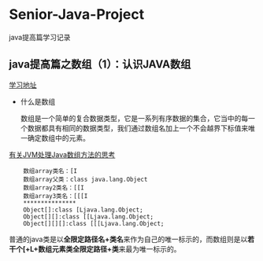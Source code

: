 # Senior-Java-Project
java提高篇学习记录

## java提高篇之数组（1）：认识JAVA数组

[学习地址](http://www.importnew.com/20666.html)

* 什么是数组

	数组是一个简单的复合数据类型，它是一系列有序数据的集合，它当中的每一个数据都具有相同的数据类型，我们通过数组名加上一个不会越界下标值来唯一确定数组中的元素。
	
[有关JVM处理Java数组方法的思考](http://developer.51cto.com/art/201001/176671.htm)

		数组array类名：[I
		数组array父类：class java.lang.Object
		数组array2类名：[[I
		数组array3类名：[[[I
		***************
		Object[]:class [Ljava.lang.Object;
		Object[][]:class [[Ljava.lang.Object;
		Object[][][]:class [[[Ljava.lang.Object;

	
普通的java类是以**全限定路径名+类名**来作为自己的唯一标示的，而数组则是以**若干个[+L+数组元素类全限定路径+类**来最为唯一标示的。



